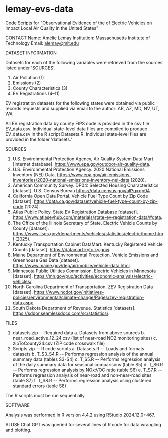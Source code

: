 # lemay-evs-data
Code Scripts for "Observational Evidence of the of Electric Vehicles on Impact Local Air Quality in the United States"

CONTACT
	Name: Amélie Lemay
	Institution: Massachusetts Institute of Technology
	Email: alemay@mit.edu

DATASET INFORMATION

Datasets for each of the following variables were retrieved from the sources listed under 'SOURCES'.

1. Air Pollution (1)
2. Emissions (2)
3. County Characteristics (3)
4. EV Registrations (4–11)

EV registration datasets for the following states were obtained via public records requests 
and supplied via email to the author: AR, AZ, MD, NV, UT, WA

All EV registration data by county FIPS code is provided in the csv file EV_data.csv. 
Individual state-level data files are compiled to produce EV_data.csv in the R script Datasets.R. 
Individual state-level files are provided in the folder 'datasets.'

SOURCES

1. 	U.S. Environmental Protection Agency, Air Quality System Data Mart [internet database]. 
	https://www.epa.gov/outdoor-air-quality-data.
2. 	U.S. Environmental Protection Agency. 2020 National Emissions Inventory (NEI) Data.
	https://www.epa.gov/air-emissions-inventories/2020-national-emissions-inventory-nei-data (2020).
3.	American Community Survey. DP04: Selected Housing Characteristics [dataset]. U.S. Census Bureau
	https://data.census.gov/all?q=dp04.
4.	California Open Data Portal. Vehicle Fuel Type Count by Zip Code [dataset]. 
	https://data.ca.gov/dataset/vehicle-fuel-type-count-by-zip-code (2024).
5.	Atlas Public Policy. State EV Registration Database [dataset]. 
	https://www.atlasevhub.com/materials/state-ev-registration-data/#data.
6.	The Office of the Illinois Secretary of State. Electric Vehicle Counts by County [dataset]. 
	https://www.ilsos.gov/departments/vehicles/statistics/electric/home.html (2025).
7.	Kentucky Transportation Cabinet DataMart. Kentucky Registered Vehicle Counts [dataset]. 
	https://datamart.kytc.ky.gov/.
8.	Maine Department of Environmental Protection. Vehicle Emissions and Greenhouse Gas Data [dataset]. 
	https://www.maine.gov/dep/air/mobile/vehicle-data.html.
9.	Minnesota Public Utilities Commission. Electric Vehicles in Minnesota [dataset]. 
	https://mn.gov/puc/activities/economic-analysis/electric-vehicles/.
10.	North Carolina Department of Transportation. ZEV Registration Data [dataset]. 
	https://www.ncdot.gov/initiatives-policies/environmental/climate-change/Pages/zev-registration-data.aspx.
11.	South Dakota Department of Revenue. Statistics [datasets]. https://sddor.seamlessdocs.com/sc/statistics/.


FILES

1. datasets.zip -- Required data
	a. Datasets from above sources
	b. near_road_active_12_24.csv (list of near-road NO2 monitoring sites)
	c. zipToCounty24.csv (ZIP code crosswalk file)
3. Scripts.zip -- R code scripts
 	a. Datasets.R -- Loads and formats datasets
 	b. T_S3_S4.R -- Performs regression analysis of the annual summary data (tables S3-S4)
	c. T_S5.R -- Performs regression analysis of the daily summary data for seasonal comparisons (table S5)
	d. T_S6.R -- Performs regression analysis by NOx:VOC ratio (table S6)
	e. T_S7.R -- Performs regression analysis of near-road and non-near-road sites (table S7)
	f. T_S8.R -- Performs regression analysis using clustered standard errors (table S8)

The R scripts must be run sequentially.

SOFTWARE

Analysis was performed in R version 4.4.2 using RStudio 2024.12.0+467.

AI USE
Chat GPT was queried for several lines of R code for data wrangling and plotting.
